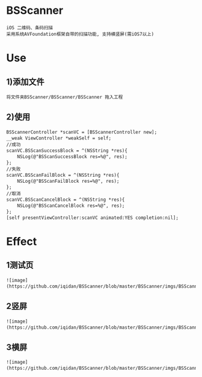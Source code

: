# BSScanner
	iOS 二维码、条码扫描
	采用系统AVFoundation框架自带的扫描功能, 支持横竖屏(需iOS7以上)

# Use
## 1)添加文件
	将文件夹BSScanner/BSScanner/BSScanner 拖入工程
## 2)使用
	BSScannerController *scanVC = [BSScannerController new];
    __weak ViewController *weakSelf = self;
    //成功
    scanVC.BSScanSuccessBlock = ^(NSString *res){
        NSLog(@"BSScanSuccessBlock res=%@", res);
    };
    //失败
    scanVC.BSScanFailBlock = ^(NSString *res){
        NSLog(@"BSScanFailBlock res=%@", res);
    };
    //取消
    scanVC.BSScanCancelBlock = ^(NSString *res){
        NSLog(@"BSScanCancelBlock res=%@", res);
    };
    [self presentViewController:scanVC animated:YES completion:nil];

# Effect
## 1测试页
	![image](https://github.com/iqidan/BSScanner/blob/master/BSScanner/imgs/BSScanner1.png)
## 2竖屏
	![image](https://github.com/iqidan/BSScanner/blob/master/BSScanner/imgs/BSScanner2.png)
## 3横屏
	![image](https://github.com/iqidan/BSScanner/blob/master/BSScanner/imgs/BSScanner3.png)


